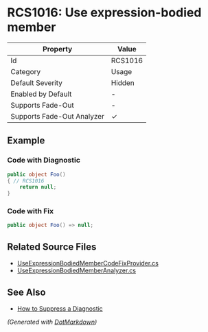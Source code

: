 # RCS1016: Use expression\-bodied member

| Property                    | Value    |
| --------------------------- | -------- |
| Id                          | RCS1016  |
| Category                    | Usage    |
| Default Severity            | Hidden   |
| Enabled by Default          | \-       |
| Supports Fade\-Out          | \-       |
| Supports Fade\-Out Analyzer | &#x2713; |

## Example

### Code with Diagnostic

```csharp
public object Foo()
{ // RCS1016
    return null;
}
```

### Code with Fix

```csharp
public object Foo() => null;
```

## Related Source Files

* [UseExpressionBodiedMemberCodeFixProvider.cs](../../src/Analyzers.CodeFixes/CSharp/CodeFixes/UseExpressionBodiedMemberCodeFixProvider.cs)
* [UseExpressionBodiedMemberAnalyzer.cs](../../src/Analyzers/CSharp/Analysis/UseExpressionBodiedMemberAnalyzer.cs)

## See Also

* [How to Suppress a Diagnostic](../HowToConfigureAnalyzers.md#how-to-suppress-a-diagnostic)

*\(Generated with [DotMarkdown](http://github.com/JosefPihrt/DotMarkdown)\)*